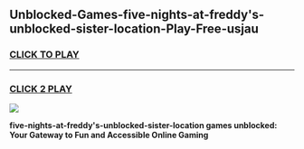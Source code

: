 
## Unblocked-Games-five-nights-at-freddy's-unblocked-sister-location-Play-Free-usjau
<h3>
<a href="https://premium76.site?title=five-nights-at-freddy's-unblocked-sister-location&ref=23A">CLICK TO PLAY</a></h3>
<hr>

<h3>
<a href="https://premium76.site?title=five-nights-at-freddy's-unblocked-sister-location&ref=23A">CLICK 2 PLAY</a>
  
</h3>

<a href="https://premium76.site?title=five-nights-at-freddy's-unblocked-sister-location&ref=23A"><img src="https://clearcache.store/games.png"></a>


**five-nights-at-freddy's-unblocked-sister-location games unblocked: Your Gateway to Fun and Accessible Online Gaming**
